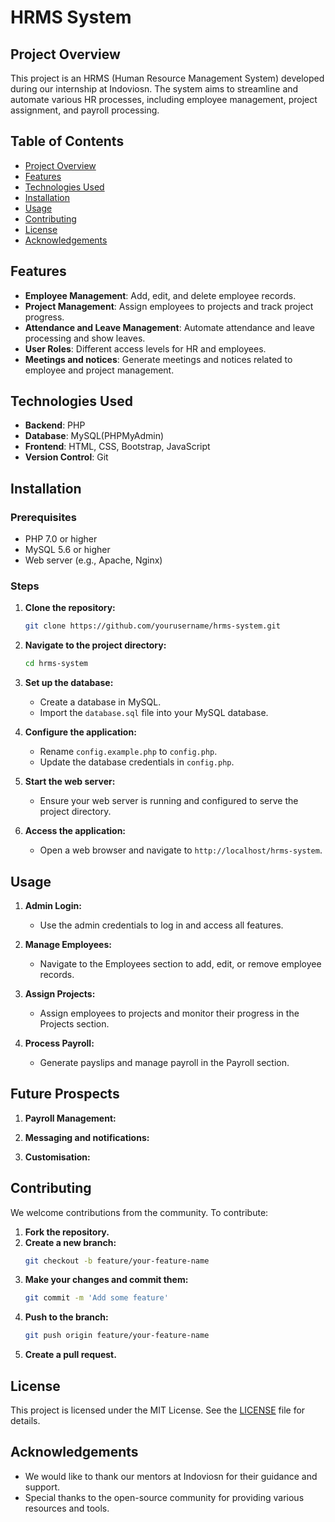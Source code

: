 # HRMS System

## Project Overview

This project is an HRMS (Human Resource Management System) developed during our internship at Indoviosn. The system aims to streamline and automate various HR processes, including employee management, project assignment, and payroll processing.

## Table of Contents

- [Project Overview](#project-overview)
- [Features](#features)
- [Technologies Used](#technologies-used)
- [Installation](#installation)
- [Usage](#usage)
- [Contributing](#contributing)
- [License](#license)
- [Acknowledgements](#acknowledgements)

## Features

- **Employee Management**: Add, edit, and delete employee records.
- **Project Management**: Assign employees to projects and track project progress.
- **Attendance and Leave Management**: Automate attendance and leave processing and show leaves.
- **User Roles**: Different access levels for HR and employees.
- **Meetings and notices**: Generate meetings and notices related to employee and project management.

## Technologies Used

- **Backend**: PHP
- **Database**: MySQL(PHPMyAdmin)
- **Frontend**: HTML, CSS, Bootstrap, JavaScript
- **Version Control**: Git

## Installation

### Prerequisites

- PHP 7.0 or higher
- MySQL 5.6 or higher
- Web server (e.g., Apache, Nginx)

### Steps

1. **Clone the repository:**
    ```sh
    git clone https://github.com/yourusername/hrms-system.git
    ```

2. **Navigate to the project directory:**
    ```sh
    cd hrms-system
    ```

3. **Set up the database:**
    - Create a database in MySQL.
    - Import the `database.sql` file into your MySQL database.

4. **Configure the application:**
    - Rename `config.example.php` to `config.php`.
    - Update the database credentials in `config.php`.

5. **Start the web server:**
    - Ensure your web server is running and configured to serve the project directory.

6. **Access the application:**
    - Open a web browser and navigate to `http://localhost/hrms-system`.

## Usage

1. **Admin Login:**
    - Use the admin credentials to log in and access all features.

2. **Manage Employees:**
    - Navigate to the Employees section to add, edit, or remove employee records.

3. **Assign Projects:**
    - Assign employees to projects and monitor their progress in the Projects section.

4. **Process Payroll:**
    - Generate payslips and manage payroll in the Payroll section.
  
## Future Prospects

1. **Payroll Management:**

2. **Messaging and notifications:**

3. **Customisation:**

## Contributing

We welcome contributions from the community. To contribute:

1. **Fork the repository.**
2. **Create a new branch:**
    ```sh
    git checkout -b feature/your-feature-name
    ```
3. **Make your changes and commit them:**
    ```sh
    git commit -m 'Add some feature'
    ```
4. **Push to the branch:**
    ```sh
    git push origin feature/your-feature-name
    ```
5. **Create a pull request.**

## License

This project is licensed under the MIT License. See the [LICENSE](LICENSE) file for details.

## Acknowledgements

- We would like to thank our mentors at Indoviosn for their guidance and support.
- Special thanks to the open-source community for providing various resources and tools.

